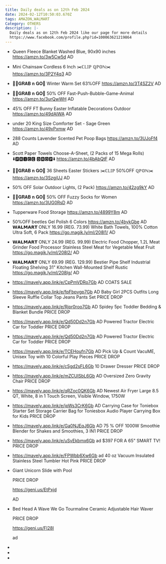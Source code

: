 ```yaml
---
title: Daily deals as on 12th Feb 2024
date: 2024-02-12T10:50:03.670Z
tags: AMAZON,WALMART
Category: OTHERS
description: |-
  Daily deals as on 12th Feb 2024 like our page for more details 
  https://www.facebook.com/profile.php?id=100063621219864
---
```

* Queen Fleece Blanket Washed Blue, 90x90 inches
  https://amzn.to/3w5Cw5d
  AD
* Mini Chainsaw Cordless 6 Inch
  ✂️ℂ𝕃𝕀ℙ ℚℙ𝕆ℕ✂️
  https://amzn.to/3P2Y4q3
  AD
* 🏃‍♀️𝐆𝐑𝐀𝐁 𝐧 𝐆𝐎🏃
  Winter Warm Set
  63%OFF
  https://amzn.to/3T4SZ2V
  AD
* 🏃‍♀️𝐆𝐑𝐀𝐁 𝐧 𝐆𝐎🏃
   50% OFF 
  Fast-Push-Bubble-Game-Animal 
  https://amzn.to/3urQwWH
  AD
* 45% OFF 
  FT Bunny Easter Inflatable Decorations Outdoor
  https://amzn.to/49dAIWA
  AD
* under 20
  King Size Comforter Set - Sage Green
  https://amzn.to/49xPxmw
  AD
* 288 Counts Lavender Scented Pet  Poop Bags
  https://amzn.to/3UJoFf4
  AD
* Scott Paper Towels Choose-A-Sheet, (2 Packs of 15 Mega Rolls)
  ⬇️🅿🆁🅸🅲🅴 🅳🆁🅾🅿⬇️
  https://amzn.to/4bAbQtF
  AD
* 🏃‍♀️𝐆𝐑𝐀𝐁 𝐧 𝐆𝐎🏃
  36 Sheets Easter Stickers
  ✂️ℂ𝕃𝕀ℙ 50%OFF  ℚℙ𝕆ℕ✂️
  https://amzn.to/3SzgjUJ
  AD
* 50% OFF 
  Solar Outdoor Lights, (2 Pack)
  https://amzn.to/42zg9kY
  AD
* 🏃‍♀️𝐆𝐑𝐀𝐁 𝐧 𝐆𝐎🏃
   50% OFF 
  Fuzzy Socks for Women
  https://amzn.to/3UG0RsD
  AD
* Tupperware Food Storage 
  https://amzn.to/4899Y8m
  AD
* 50%OFF
  beetles Gel Polish 6 Colors 
  https://amzn.to/4bykGbe
  AD
  𝗪𝗔𝗟𝗠𝗔𝗥𝗧 
  ONLY 16.99 (REG. 73.99)
  White Bath Towels, 100% Cotton Ultra Soft, 6 Pack
  https://go.magik.ly/ml/208l1/
  AD
* 𝗪𝗔𝗟𝗠𝗔𝗥𝗧 
  ONLY 24.99 (REG. 99.99)
  Electric Food Chopper, 1.2L Meat Grinder Food Processor Stainless Steel Meat for Vegetable Meat Fruit
  https://go.magik.ly/ml/208l2/
  AD
* 𝗪𝗔𝗟𝗠𝗔𝗥𝗧
  ONLY 69.99 (REG. 129.99)
  Bestier Pipe Shelf Industrial Floating Shelving 31" Kitchen Wall-Mounted Shelf Rustic
  https://go.magik.ly/ml/208lg/
  AD
* https://mavely.app.link/e/CpPmVDRo7Gb   AD 
  COATS SALE
* https://mavely.app.link/e/fpFbpvgp7Gb  AD
  Baby Girl 2PCS Outfits Long Sleeve Ruffle Collar Top Jeans Pants Set
  PRICE DROP
* https://mavely.app.link/e/Rjpr0roo7Gb   AD
  Spidey 5pc Toddler Bedding & Blanket Bundle
  PRICE DROP
* https://mavely.app.link/e/Qd50Dd2n7Gb   AD
  Powered Tractor Electric Car for Toddler
  PRICE DROP
* https://mavely.app.link/e/Qd50Dd2n7Gb   AD
  Powered Tractor Electric Car for Toddler
  PRICE DROP
* https://mavely.app.link/e/TCEHoufn7Gb  AD
  Pick Up & Count VacuME, Unisex Toy with 10 Colorful Play Pieces
  PRICE DROP
* https://mavely.app.link/e/cSgd2sFL6Gb
  10 Drawer Dresser
  PRICE DROP
* https://mavely.app.link/e/mZCUlSbL6Gb   AD
  Oversized Zero Gravity Chair
  PRICE DROP
* https://mavely.app.link/e/qRZoc0QK6Gb   AD
  Newest Air Fryer Large 8.5 QT, White, 8 in 1 Touch Screen, Visible Window, 1750W
* https://mavely.app.link/e/jpWs3CrK6Gb    AD
  Carrying Case for Toniebox Starter Set Storage Carrier Bag for Toniesbox Audio Player Carrying Box for Kids
  PRICE DROP
* https://mavely.app.link/e/Ga0NJEqJ6Gb   AD
  75 % OFF
  1000W Smoothie Blender for Shakes and Smoothies, 3 IN1
  PRICE DROP
* https://mavely.app.link/e/uSvEkbmx6Gb   ad
  $397 FOR A 65" SMART TV!
  PRICE DROP
* https://mavely.app.link/e/FPWbb6Xw6Gb   ad
  40 oz Vacuum Insulated Stainless Steel Tumbler Hot Pink
  PRICE DROP
* Giant Unicorn Slide with Pool 

  PRICE DROP

  https://geni.us/EtPxjd

  AD
* Bed Head A Wave We Go Tourmaline Ceramic Adjustable Hair Waver

  PRICE DROP

  https://geni.us/Fl28I

  ad
*
*
*